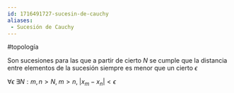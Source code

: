 ```yaml
---
id: 1716491727-sucesin-de-cauchy
aliases:
 - Sucesión de Cauchy
---
```


#topología 

Son sucesiones para las que a partir de cierto $N$ se cumple que la distancia entre elementos de la sucesión siempre es menor que un cierto $\epsilon$

$\forall \epsilon \; \exists N: m,n > N, \; m>n , \; |x_m - x_n| < \epsilon$
